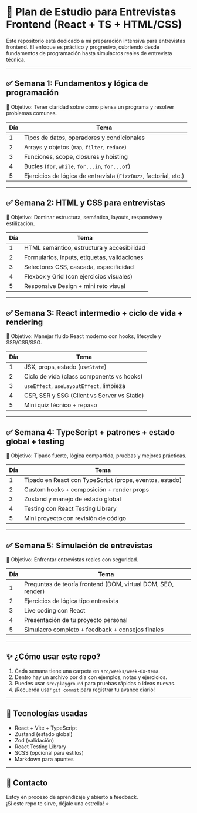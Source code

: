 # 🧠 Plan de Estudio para Entrevistas Frontend (React + TS + HTML/CSS)

Este repositorio está dedicado a mi preparación intensiva para entrevistas frontend. El enfoque es práctico y progresivo, cubriendo desde fundamentos de programación hasta simulacros reales de entrevista técnica.

---

## ✅ Semana 1: Fundamentos y lógica de programación

🎯 Objetivo: Tener claridad sobre cómo piensa un programa y resolver problemas comunes.

| Día | Tema                                                             |
| --- | ---------------------------------------------------------------- |
| 1   | Tipos de datos, operadores y condicionales                       |
| 2   | Arrays y objetos (`map`, `filter`, `reduce`)                     |
| 3   | Funciones, scope, closures y hoisting                            |
| 4   | Bucles (`for`, `while`, `for...in`, `for...of`)                  |
| 5   | Ejercicios de lógica de entrevista (`FizzBuzz`, factorial, etc.) |

---

## ✅ Semana 2: HTML y CSS para entrevistas

🎯 Objetivo: Dominar estructura, semántica, layouts, responsive y estilización.

| Día | Tema                                         |
| --- | -------------------------------------------- |
| 1   | HTML semántico, estructura y accesibilidad   |
| 2   | Formularios, inputs, etiquetas, validaciones |
| 3   | Selectores CSS, cascada, especificidad       |
| 4   | Flexbox y Grid (con ejercicios visuales)     |
| 5   | Responsive Design + mini reto visual         |

---

## ✅ Semana 3: React intermedio + ciclo de vida + rendering

🎯 Objetivo: Manejar fluido React moderno con hooks, lifecycle y SSR/CSR/SSG.

| Día | Tema                                        |
| --- | ------------------------------------------- |
| 1   | JSX, props, estado (`useState`)             |
| 2   | Ciclo de vida (class components vs hooks)   |
| 3   | `useEffect`, `useLayoutEffect`, limpieza    |
| 4   | CSR, SSR y SSG (Client vs Server vs Static) |
| 5   | Mini quiz técnico + repaso                  |

---

## ✅ Semana 4: TypeScript + patrones + estado global + testing

🎯 Objetivo: Tipado fuerte, lógica compartida, pruebas y mejores prácticas.

| Día | Tema                                                    |
| --- | ------------------------------------------------------- |
| 1   | Tipado en React con TypeScript (props, eventos, estado) |
| 2   | Custom hooks + composición + render props               |
| 3   | Zustand y manejo de estado global                       |
| 4   | Testing con React Testing Library                       |
| 5   | Mini proyecto con revisión de código                    |

---

## ✅ Semana 5: Simulación de entrevistas

🎯 Objetivo: Enfrentar entrevistas reales con seguridad.

| Día | Tema                                                         |
| --- | ------------------------------------------------------------ |
| 1   | Preguntas de teoría frontend (DOM, virtual DOM, SEO, render) |
| 2   | Ejercicios de lógica tipo entrevista                         |
| 3   | Live coding con React                                        |
| 4   | Presentación de tu proyecto personal                         |
| 5   | Simulacro completo + feedback + consejos finales             |

---

## ✨ ¿Cómo usar este repo?

1. Cada semana tiene una carpeta en `src/weeks/week-0X-tema`.
2. Dentro hay un archivo por día con ejemplos, notas y ejercicios.
3. Puedes usar `src/playground` para pruebas rápidas o ideas nuevas.
4. ¡Recuerda usar `git commit` para registrar tu avance diario!

---

## 🚀 Tecnologías usadas

- React + Vite + TypeScript
- Zustand (estado global)
- Zod (validación)
- React Testing Library
- SCSS (opcional para estilos)
- Markdown para apuntes

---

## 💬 Contacto

Estoy en proceso de aprendizaje y abierto a feedback.  
¡Si este repo te sirve, déjale una estrella! ⭐
